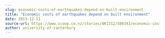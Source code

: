 ```yaml
---
slug: economic-costs-of-earthquakes-depend-on-built-environment
title: "Economic costs of earthquakes depend on built environment"
date: 2013-12-11
source-url: https://www.scoop.co.nz/stories/AK1312/S00343/economic-costs-of-earthquakes-depend-on-built-environment.htm
author: university-of-canterbury
---
```

